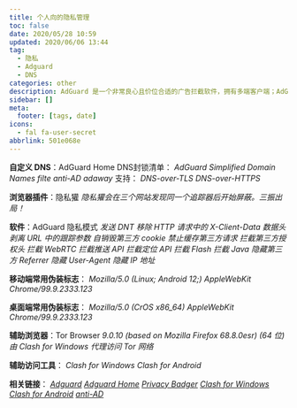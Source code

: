 ```yaml
---
title: 个人向的隐私管理
toc: false
date: 2020/05/28 10:59
updated: 2020/06/06 13:44
tag:
  - 隐私
  - Adguard
  - DNS
categories: other
description: AdGuard 是一个非常良心且价位合适的广告拦截软件，拥有多端客户端；AdGuard Home 是一套 DNS 端拦截方案，可利用 snap 快速部署；隐私獾是一款浏览器插件，三振出局的拦截思路非常有意思。
sidebar: []
meta:
  footer: [tags, date]
icons:
  - fal fa-user-secret
abbrlink: 501e068e
---
```


**自定义 DNS**：AdGuard Home
DNS封锁清单：
*AdGuard Simplified Domain Names filte*
*anti-AD*
*adaway*
支持：
*DNS-over-TLS*
*DNS-over-HTTPS*

**浏览器插件**：隐私獾
*隐私獾会在三个网站发现同一个追踪器后开始屏蔽。三振出局！*

**软件**：AdGuard 隐私模式
*发送 DNT*
*移除 HTTP 请求中的 X-Client-Data 数据头*
*剥离 URL 中的跟踪参数*
*自销毁第三方 cookie*
*禁止缓存第三方请求*
*拦截第三方授权头*
*拦截 WebRTC*
*拦截推送 API*
*拦截定位 API*
*拦截 Flash*
*拦截 Java*
*隐藏第三方 Referrer*
*隐藏 User-Agent*
*隐藏 IP 地址*

**移动端常用伪装标志**：
*Mozilla/5.0 (Linux; Android 12;) AppleWebKit Chrome/99.9.2333.123*

**桌面端常用伪装标志**：
*Mozilla/5.0 (CrOS x86_64) AppleWebKit Chrome/99.9.2333.123*

**辅助浏览器**：Tor Browser
*9.0.10 (based on Mozilla Firefox 68.8.0esr) (64 位)*
*由 Clash for Windows 代理访问 Tor 网络*

**辅助访问工具**：
*Clash for Windows*
*Clash for Android*

**相关链接**：
*[Adguard](https://adguard.com/zh_cn/welcome.html)*
*[Adguard Home](https://github.com/AdguardTeam/AdGuardHome)*
*[Privacy Badger](https://github.com/EFForg/privacybadger)*
*[Clash for Windows](https://github.com/Fndroid/clash_for_windows_pkg)*
*[Clash for Android](https://github.com/Kr328/ClashForAndroid)*
*[anti-AD](https://github.com/privacy-protection-tools/anti-AD)*
